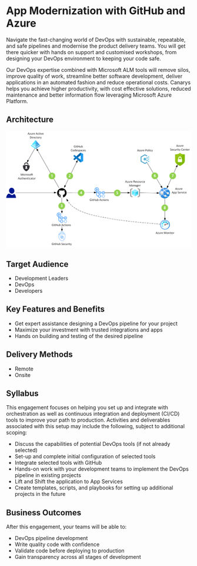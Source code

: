 # App Modernization with GitHub and Azure

Navigate the fast-changing world of DevOps with sustainable, repeatable, and safe pipelines and modernise the product delivery teams. You will get there quicker with hands on support and customised workshops, from designing your DevOps environment to keeping your code safe.

Our DevOps expertise combined with Microsoft ALM tools will remove silos, improve quality of work, streamline better software development, deliver applications in an automated fashion and reduce operational costs. Canarys helps you achieve higher productivity, with cost effective solutions, reduced maintenance and better information flow leveraging Microsoft Azure Platform.    

## Architecture

![](media/devsecops-in-github-data-flow.png)

## Target Audience

- Development Leaders
- DevOps
- Developers

## Key Features and Benefits

- Get expert assistance designing a DevOps pipeline for your project
- Maximize your investment with trusted integrations and apps
- Hands on building and testing of the desired pipeline

## Delivery Methods

- Remote
- Onsite

## Syllabus

This engagement focuses on helping you set up and integrate with orchestration as well as continuous integration and deployment (CI/CD) tools to improve your path to production. Activities and deliverables associated with this setup may include the following, subject to additional scoping:

- Discuss the capabilities of potential DevOps tools (if not already selected)
- Set-up and complete initial configuration of selected tools
- Integrate selected tools with GitHub
- Hands-on work with your development teams to implement the DevOps pipeline in existing projects
- Lift and Shift the application to App Services
- Create templates, scripts, and playbooks for setting up additional projects in the future

## Business Outcomes

After this engagement, your teams will be able to:

- DevOps pipeline development
- Write quality code with confidence
- Validate code before deploying to production
- Gain transparency across all stages of development